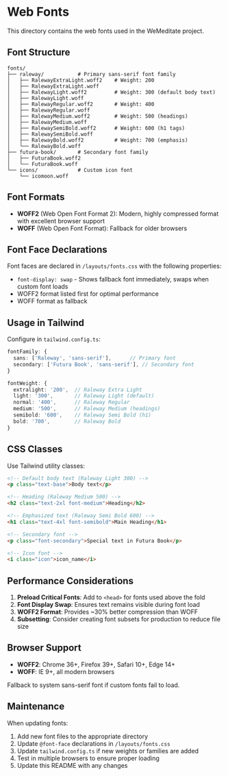 # Web Fonts

This directory contains the web fonts used in the WeMeditate project.

## Font Structure

```
fonts/
├── raleway/           # Primary sans-serif font family
│   ├── RalewayExtraLight.woff2    # Weight: 200
│   ├── RalewayExtraLight.woff
│   ├── RalewayLight.woff2         # Weight: 300 (default body text)
│   ├── RalewayLight.woff
│   ├── RalewayRegular.woff2       # Weight: 400
│   ├── RalewayRegular.woff
│   ├── RalewayMedium.woff2        # Weight: 500 (headings)
│   ├── RalewayMedium.woff
│   ├── RalewaySemiBold.woff2      # Weight: 600 (h1 tags)
│   ├── RalewaySemiBold.woff
│   ├── RalewayBold.woff2          # Weight: 700 (emphasis)
│   └── RalewayBold.woff
├── futura-book/       # Secondary font family
│   ├── FuturaBook.woff2
│   └── FuturaBook.woff
└── icons/             # Custom icon font
    └── icomoon.woff
```

## Font Formats

- **WOFF2** (Web Open Font Format 2): Modern, highly compressed format with excellent browser support
- **WOFF** (Web Open Font Format): Fallback for older browsers

## Font Face Declarations

Font faces are declared in `/layouts/fonts.css` with the following properties:

- `font-display: swap` - Shows fallback font immediately, swaps when custom font loads
- WOFF2 format listed first for optimal performance
- WOFF format as fallback

## Usage in Tailwind

Configure in `tailwind.config.ts`:

```typescript
fontFamily: {
  sans: ['Raleway', 'sans-serif'],      // Primary font
  secondary: ['Futura Book', 'sans-serif'], // Secondary font
}

fontWeight: {
  extralight: '200',  // Raleway Extra Light
  light: '300',       // Raleway Light (default)
  normal: '400',      // Raleway Regular
  medium: '500',      // Raleway Medium (headings)
  semibold: '600',    // Raleway Semi Bold (h1)
  bold: '700',        // Raleway Bold
}
```

## CSS Classes

Use Tailwind utility classes:

```html
<!-- Default body text (Raleway Light 300) -->
<p class="text-base">Body text</p>

<!-- Heading (Raleway Medium 500) -->
<h2 class="text-2xl font-medium">Heading</h2>

<!-- Emphasized text (Raleway Semi Bold 600) -->
<h1 class="text-4xl font-semibold">Main Heading</h1>

<!-- Secondary font -->
<p class="font-secondary">Special text in Futura Book</p>

<!-- Icon font -->
<i class="icon">icon_name</i>
```

## Performance Considerations

1. **Preload Critical Fonts**: Add to `<head>` for fonts used above the fold
2. **Font Display Swap**: Ensures text remains visible during font load
3. **WOFF2 Format**: Provides ~30% better compression than WOFF
4. **Subsetting**: Consider creating font subsets for production to reduce file size

## Browser Support

- **WOFF2**: Chrome 36+, Firefox 39+, Safari 10+, Edge 14+
- **WOFF**: IE 9+, all modern browsers

Fallback to system sans-serif font if custom fonts fail to load.

## Maintenance

When updating fonts:

1. Add new font files to the appropriate directory
2. Update `@font-face` declarations in `/layouts/fonts.css`
3. Update `tailwind.config.ts` if new weights or families are added
4. Test in multiple browsers to ensure proper loading
5. Update this README with any changes
